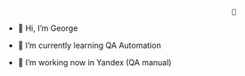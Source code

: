                                                              👀 

- 👋 Hi, I’m George

- 🌱 I’m currently learning QA Automation

- 💞️ I’m working now in Yandex (QA manual)



<!---
BrowserNeo/BrowserNeo is a ✨ special ✨ repository because its `README.md` (this file) appears on your GitHub profile.
You can click the Preview link to take a look at your changes.
--->
